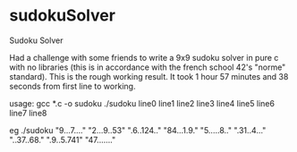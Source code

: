 # sudokuSolver
Sudoku Solver

Had a challenge with some friends to write a 9x9 sudoku solver in pure c with no libraries (this is in accordance with the french school 42's "norme" standard). This is the rough working result. It took 1 hour 57 minutes and 38 seconds from first line to working.

usage:
gcc *.c -o sudoku
./sudoku line0 line1 line2 line3 line4 line5 line6 line7 line8

eg ./sudoku "9...7...." "2...9..53" ".6..124.." "84...1.9." "5.....8.." ".31..4..." "..37..68." ".9..5.741" "47......."
